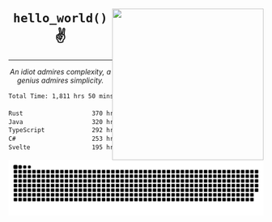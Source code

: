 <div text-align="center">
    <img src="https://i.imgur.com/h1q15Kt.gife" align="right" width="299" height="299">
    <h1 align="center"><code>hello_world()</code> ✌️</h1>
    <hr>
    <p align="center"><i>An idiot admires complexity, a genius admires simplicity.</i></p>
</div>

<!--START_SECTION:waka-->

```txt
Total Time: 1,811 hrs 50 mins

Rust                   370 hrs 47 mins ████▓░░░░░░░░░░░░░░░░░░░░   18.87 %
Java                   320 hrs 27 mins ████░░░░░░░░░░░░░░░░░░░░░   16.30 %
TypeScript             292 hrs 55 mins ███▓░░░░░░░░░░░░░░░░░░░░░   14.90 %
C#                     253 hrs 12 mins ███▒░░░░░░░░░░░░░░░░░░░░░   12.88 %
Svelte                 195 hrs 22 mins ██▒░░░░░░░░░░░░░░░░░░░░░░   09.94 %
```

<!--END_SECTION:waka-->

<picture>
  <source media="(prefers-color-scheme: dark)" srcset="https://raw.githubusercontent.com/Somfic/Somfic/main/github-contribution-grid-snake-dark.svg">
  <source media="(prefers-color-scheme: light)" srcset="https://raw.githubusercontent.com/Somfic/Somfic/main/github-contribution-grid-snake.svg">
  <img alt="github contribution grid snake animation" src="https://raw.githubusercontent.com/Somfic/Somfic/main/github-contribution-grid-snake.svg">
</picture>
